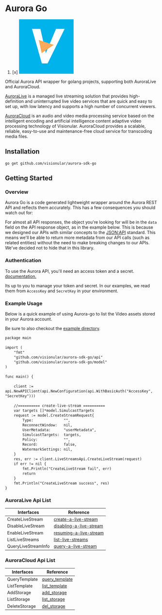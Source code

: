 # Aurora Go

1. [x] ![img.png](img.png)

Official Aurora API wrapper for golang projects, supporting both AuroraLive and AuroraCloud.

[AuroraLive](https://docs.visionular.com/auroralive/api/#putmetadata) is a managed live streaming solution that provides high-definition and uninterrupted live video services that are quick and easy to set up, with low latency and supports a high number of concurrent viewers.

[AuroraCloud](https://docs.visionular.com/auroracloud) is an audio and video media processing service based on the intelligent encoding and artificial intelligence content adaptive video processing technology of Visionular. AuroraCloud provides a scalable, reliable, easy-to-use and maintenance-free cloud service for transcoding media files.

## Installation

```
go get github.com/visionular/aurora-sdk-go
```

## Getting Started

### Overview

Aurora Go is a code generated lightweight wrapper around the Aurora REST API and reflects them accurately. This has a few consequences you should watch out for:

For almost all API responses, the object you're looking for will be in the `data` field on the API response object, as in the example below. This is because we designed our APIs with similar concepts to the [JSON:API](https://jsonapi.org/) standard. This means we'll be able to return more metadata from our API calls (such as related entities) without the need to make breaking changes to our APIs. We've decided not to hide that in this library.

### Authentication

To use the Aurora API, you'll need an access token and a secret. [documentation.](https://docs.visionular.com/auroralive/api#signature-method)

Its up to you to manage your token and secret. In our examples, we read them from `AccessKey` and `SecretKey` in your environment.


### Example Usage


Below is a quick example of using Aurora-go to list the Video assets stored in your Aurora account.

Be sure to also checkout the [example directory](example/).


```
package main

import (
	"fmt"
	"github.com/visionular/aurora-sdk-go/api"
	"github.com/visionular/aurora-sdk-go/model"
)

func main() {

	client := api.NewAPIClient(api.NewConfiguration(api.WithBasicAuth("AccessKey", "SecretKey")))

	//========== create-live-stream ==========
	var targets []*model.SimulcastTargets
	request := model.CreateStreamRequest{
		Type:              "",
		ReconnectWindow:   nil,
		UserMetadata:      "userMetadata",
		SimulcastTargets:  targets,
		Policy:            "",
		Record:            false,
		WatermarkSettings: nil,
	}
	res, err := client.LiveStreamsApi.CreateLiveStream(request)
	if err != nil {
		fmt.Println("CreateLiveStream fail", err)
		return
	}
	fmt.Println("CreateLiveStream success", res)
}

```

### AuroraLive Api List
|Interfaces| Reference                                                                                    |
|----|----------------------------------------------------------------------------------------------|
|CreateLiveStream| [create-a-live-stream](https://docs.visionular.com/auroralive/api/#create-a-live-stream) |
|DisableLiveStream| [disabling-a-live-stream](https://docs.visionular.com/auroralive/api/#disabling-a-live-stream) |
|EnableLiveStream| [resuming-a-live-stream](https://docs.visionular.com/auroralive/api/#resuming-a-live-stream) |
|ListLiveStreams| [list-live-streams](https://docs.visionular.com/auroralive/api/#list-live-streams) |
|QueryLiveStreamInfo| [query-a-live-stream](https://docs.visionular.com/auroralive/api/#query-a-live-stream) |


### AuroraCloud Api List
|Interfaces| Reference                                                                    |
|----|------------------------------------------------------------------------------|
|QueryTemplate| [query_template](https://docs.visionular.com/auroracloud/api#query_template) |
|ListTemplate| [list_template](https://docs.visionular.com/auroracloud/api#list_template)   |
|AddStorage| [add_storage](https://docs.visionular.com/auroracloud/api#add_storage)       |
|ListStorage| [list_storage](https://docs.visionular.com/auroracloud/api#list_storage)     |
|DeleteStorage| [del_storage](https://docs.visionular.com/auroracloud/api#del_storage)       |
